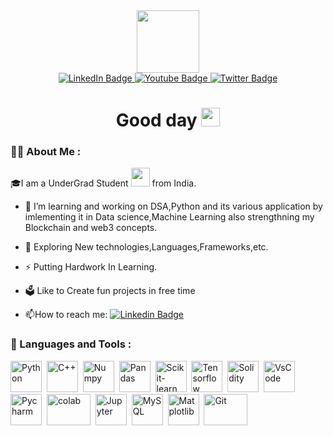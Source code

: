 <div id="header" align="center">
  <img src="https://media.giphy.com/media/jdPMeyv9rn0hZHh8n9/giphy.gif" width="100"/>
  
  <div id="badges">
  <a href="https://www.linkedin.com/in/vedant-singh-13774b225/">
    <img src="https://img.shields.io/badge/LinkedIn-blue?style=for-the-badge&logo=linkedin&logoColor=white" alt="LinkedIn Badge"/>
  </a>
  <a href="vedant7699@gmail.com">
    <img src="https://img.shields.io/badge/Gmail-white?style=for-the-badge&logo=gmail&logoColor=red" alt="Youtube Badge"/>
  </a>
  <a href="https://twitter.com/vedu15486">
    <img src="https://img.shields.io/badge/Twitter-blue?style=for-the-badge&logo=twitter&logoColor=white" alt="Twitter Badge"/>
  </a>
</div>
  <img src="https://komarev.com/ghpvc/?username=ved-et9&style=flat-square&color=blue" alt=""/>
  
  
  <h1>
  Good day
  <img src="https://media.giphy.com/media/hvRJCLFzcasrR4ia7z/giphy.gif" width="30px"/>
</h1>
</div>


### :man_technologist: About Me :

🎓I am a UnderGrad Student <img src="https://media.giphy.com/media/WUlplcMpOCEmTGBtBW/giphy.gif" width="30"> from India.

- :telescope: I’m learning and working on DSA,Python and its various application by imlementing it in Data science,Machine Learning also strengthning my Blockchain and web3 concepts.

- :seedling: Exploring New technologies,Languages,Frameworks,etc.

- :zap: Putting Hardwork In Learning.
- 🗳 Like to Create fun projects in free time

- :mailbox:How to reach me: [![Linkedin Badge](https://img.shields.io/badge/-kakbar-blue?style=flat&logo=Linkedin&logoColor=white)](https://www.linkedin.com/in/vedant-singh-13774b225/)

### 🧰 Languages and Tools :

<div>
  <img src="https://upload.wikimedia.org/wikipedia/commons/thumb/c/c3/Python-logo-notext.svg/172px-Python-logo-notext.svg.png?20220821155029" title="Python" alt="Python" width="50" height="50"/>&nbsp;
  <img src="https://upload.wikimedia.org/wikipedia/commons/thumb/1/18/ISO_C%2B%2B_Logo.svg/459px-ISO_C%2B%2B_Logo.svg.png?20170928190710" title="C++" alt="C++" width="50" height="50"/>&nbsp;
  <img src="https://upload.wikimedia.org/wikipedia/commons/thumb/3/31/NumPy_logo_2020.svg/768px-NumPy_logo_2020.svg.png?20200723114325" title="Numpy" alt="Numpy" width="50" height="50"/>&nbsp;
  <img src="https://upload.wikimedia.org/wikipedia/commons/thumb/e/ed/Pandas_logo.svg/768px-Pandas_logo.svg.png?20200209204934" title="Pandas" alt="Pandas" width="50" height="50"/>&nbsp;
  <img src="https://upload.wikimedia.org/wikipedia/commons/thumb/0/05/Scikit_learn_logo_small.svg/390px-Scikit_learn_logo_small.svg.png?20180808062052" title="Scikit-learn" alt="Scikit-learn" width="50" height="50"/>&nbsp;
  <img src="https://upload.wikimedia.org/wikipedia/commons/thumb/2/2d/Tensorflow_logo.svg/173px-Tensorflow_logo.svg.png?20170429160244" title="Tensorflow" alt="Tensorflow" width="50" height="50"/>&nbsp;
  <img src="https://upload.wikimedia.org/wikipedia/commons/thumb/9/98/Solidity_logo.svg/579px-Solidity_logo.svg.png?20201202112837"  title="Solidity" alt="Solidity" width="50" height="50"/>&nbsp;
  <img src="https://upload.wikimedia.org/wikipedia/commons/thumb/9/9a/Visual_Studio_Code_1.35_icon.svg/768px-Visual_Studio_Code_1.35_icon.svg.png?20210804221519" title="VsCode" alt="VsCode" width="50" height="50"/>&nbsp;
  <img src="https://upload.wikimedia.org/wikipedia/commons/thumb/1/1d/PyCharm_Icon.svg/768px-PyCharm_Icon.svg.png?20200803065702)" title="Pycharm" alt="Pycharm" width="50" height="50"/>&nbsp;
  <img src="https://upload.wikimedia.org/wikipedia/commons/thumb/d/d0/Google_Colaboratory_SVG_Logo.svg/1200px-Google_Colaboratory_SVG_Logo.svg.png?20221103151432" title="Colab" alt="colab" width="70" height="50"/>&nbsp;
  <img src="https://upload.wikimedia.org/wikipedia/commons/thumb/3/38/Jupyter_logo.svg/66px-Jupyter_logo.svg.png?20190118024747" title="Jupyter"  alt="Jupyter" width="50" height="50"/>&nbsp;
  <img src="https://upload.wikimedia.org/wikipedia/commons/thumb/0/0a/MySQL_textlogo.svg/1200px-MySQL_textlogo.svg.png?20210508081050" title="MySQL"  alt="MySQL" width="50" height="50"/>&nbsp;
  <img src="https://upload.wikimedia.org/wikipedia/commons/thumb/0/01/Created_with_Matplotlib-logo.svg/192px-Created_with_Matplotlib-logo.svg.png?20150219130408" title="Matplotlib" alt="Matplotlib" width="50" height="50"/>&nbsp;
 
  <img src="https://upload.wikimedia.org/wikipedia/commons/thumb/e/e0/Git-logo.svg/768px-Git-logo.svg.png?20160811101906" title="Git" alt="Git" width="70" height="50"/>
</div>













